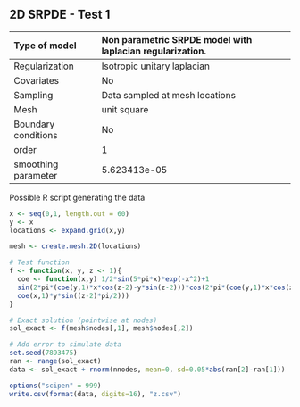 ## 2D SRPDE - Test 1

| Type of model       | Non parametric SRPDE model with laplacian regularization. |
|:--------------------|:----------------------------------------------------------|
| Regularization      | Isotropic unitary laplacian                               |
| Covariates          | No                                                        |
| Sampling            | Data sampled at mesh locations                            |
| Mesh                | unit square                                               |
| Boundary conditions | No                                                        |
| order               | 1                                                         |
| smoothing parameter | 5.623413e-05                                              |

Possible R script generating the data

```r
x <- seq(0,1, length.out = 60)
y <- x
locations <- expand.grid(x,y)

mesh <- create.mesh.2D(locations)

# Test function
f <- function(x, y, z <- 1){
  coe <- function(x,y) 1/2*sin(5*pi*x)*exp(-x^2)+1
  sin(2*pi*(coe(y,1)*x*cos(z-2)-y*sin(z-2)))*cos(2*pi*(coe(y,1)*x*cos(z-2+pi/2) + 
  coe(x,1)*y*sin((z-2)*pi/2)))
}

# Exact solution (pointwise at nodes)
sol_exact <- f(mesh$nodes[,1], mesh$nodes[,2])

# Add error to simulate data
set.seed(7893475)
ran <- range(sol_exact)
data <- sol_exact + rnorm(nnodes, mean=0, sd=0.05*abs(ran[2]-ran[1]))

options("scipen" = 999)
write.csv(format(data, digits=16), "z.csv")
```

